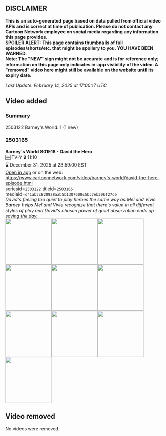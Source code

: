 ## DISCLAIMER
**This is an auto-generated page based on data pulled from official video APIs and is correct at time of publication. Please do not contact any Cartoon Network employee on social media regarding any information this page provides.**  
**SPOILER ALERT: This page contains thumbnails of full episodes/shorts/etc. that might be spoilery to you. YOU HAVE BEEN WARNED.**  
**Note: The "NEW" sign might not be accurate and is for reference only; information on this page only indicates in-app visibility of the video. A "removed" video here might still be available on the website until its expiry date.**  

_Last Update: February 14, 2025 at 17:00:17 UTC_
## Video added
### Summary
2503122 Barney's World: 1 (1 new)  
### 2503165
**Barney's World S01E18 - David the Hero**  
🆕 TV-Y 🔒 11:10  
⌛ December 31, 2025 at 23:59:00 EST  
[Open in app](https://cnvideo.sercomkc.org/redirector.html?type=cnapp&seriesid=1000000000093702&titleid=2503165&mediaid=d41ab3c820928aab5b1307600c5bc7eb306f27ce) or on the web: https://www.cartoonnetwork.com/video/barney's-world/david-the-hero-episode.html  
seriesid=`2503122` titleid=`2503165` mediaid=`d41ab3c820928aab5b1307600c5bc7eb306f27ce`  
_David's feeling too quiet to play heroes the same way as Mel and Vivie. Barney helps Mel and Vivie recognize that there's value in all different styles of play and David's chosen power of quiet observation ends up saving the day._  
<a href="https://s3.amazonaws.com/cartoonorchestrator/2503165_001_1280x720.jpg"><img src="https://s3.amazonaws.com/cartoonorchestrator/2503165_001_640x360.jpg" height="144px" /></a><a href="https://s3.amazonaws.com/cartoonorchestrator/2503165_002_1280x720.jpg"><img src="https://s3.amazonaws.com/cartoonorchestrator/2503165_002_640x360.jpg" height="144px" /></a><a href="https://s3.amazonaws.com/cartoonorchestrator/2503165_003_1280x720.jpg"><img src="https://s3.amazonaws.com/cartoonorchestrator/2503165_003_640x360.jpg" height="144px" /></a><a href="https://s3.amazonaws.com/cartoonorchestrator/2503165_004_1280x720.jpg"><img src="https://s3.amazonaws.com/cartoonorchestrator/2503165_004_640x360.jpg" height="144px" /></a><a href="https://s3.amazonaws.com/cartoonorchestrator/2503165_005_1280x720.jpg"><img src="https://s3.amazonaws.com/cartoonorchestrator/2503165_005_640x360.jpg" height="144px" /></a><a href="https://s3.amazonaws.com/cartoonorchestrator/2503165_006_1280x720.jpg"><img src="https://s3.amazonaws.com/cartoonorchestrator/2503165_006_640x360.jpg" height="144px" /></a><a href="https://s3.amazonaws.com/cartoonorchestrator/2503165_007_1280x720.jpg"><img src="https://s3.amazonaws.com/cartoonorchestrator/2503165_007_640x360.jpg" height="144px" /></a><a href="https://s3.amazonaws.com/cartoonorchestrator/2503165_008_1280x720.jpg"><img src="https://s3.amazonaws.com/cartoonorchestrator/2503165_008_640x360.jpg" height="144px" /></a><a href="https://s3.amazonaws.com/cartoonorchestrator/2503165_009_1280x720.jpg"><img src="https://s3.amazonaws.com/cartoonorchestrator/2503165_009_640x360.jpg" height="144px" /></a><a href="https://s3.amazonaws.com/cartoonorchestrator/2503165_010_1280x720.jpg"><img src="https://s3.amazonaws.com/cartoonorchestrator/2503165_010_640x360.jpg" height="144px" /></a>
## Video removed
No videos were removed.  
